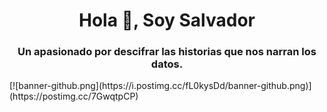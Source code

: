 <div id="header" align="center">
  <h1 align="center"> Hola 👋, Soy Salvador </h1>
  <h3 align="center"> Un apasionado por descifrar las historias que nos narran los datos.</h3>
</div>
[![banner-github.png](https://i.postimg.cc/fL0kysDd/banner-github.png)](https://postimg.cc/7GwqtpCP)




